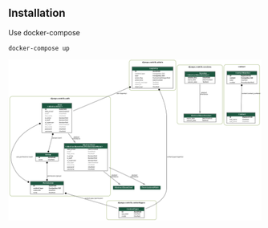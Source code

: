 ## Installation

Use docker-compose

```bash
docker-compose up
```

![screenshot](imagefile_name.png)